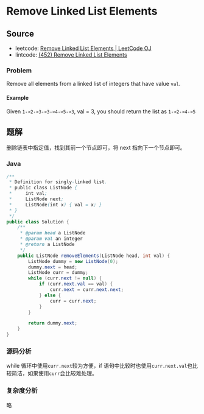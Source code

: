 # Remove Linked List Elements

## Source

- leetcode: [Remove Linked List Elements | LeetCode OJ](https://leetcode.com/problems/remove-linked-list-elements/)
- lintcode: [(452) Remove Linked List Elements](http://www.lintcode.com/en/problem/remove-linked-list-elements/)

### Problem

Remove all elements from a linked list of integers that have value `val`.

#### Example

Given `1->2->3->3->4->5->3`, val = 3, you should return the list as
`1->2->4->5`

## 题解

删除链表中指定值，找到其前一个节点即可，将 next 指向下一个节点即可。

### Java

```java
/**
 * Definition for singly-linked list.
 * public class ListNode {
 *     int val;
 *     ListNode next;
 *     ListNode(int x) { val = x; }
 * }
 */
public class Solution {
    /**
     * @param head a ListNode
     * @param val an integer
     * @return a ListNode
     */
    public ListNode removeElements(ListNode head, int val) {
        ListNode dummy = new ListNode(0);
        dummy.next = head;
        ListNode curr = dummy;
        while (curr.next != null) {
            if (curr.next.val == val) {
                curr.next = curr.next.next;
            } else {
                curr = curr.next;
            }
        }

        return dummy.next;
    }
}
```

### 源码分析

while 循环中使用`curr.next`较为方便，if 语句中比较时也使用`curr.next.val`也比较简洁，如果使用`curr`会比较难处理。

### 复杂度分析

略
